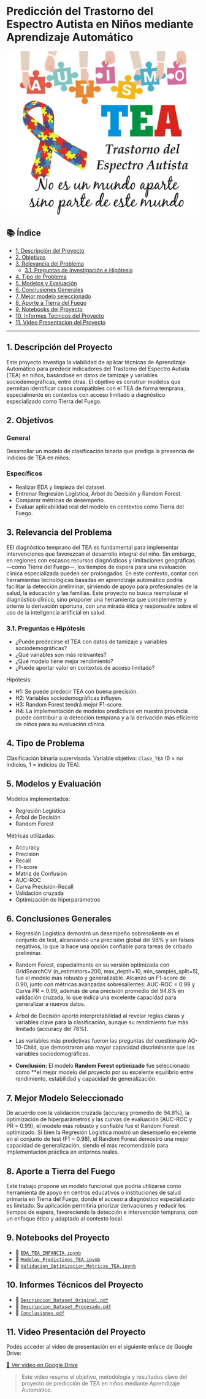 # Predicción del Trastorno del Espectro Autista en Niños mediante Aprendizaje Automático

![Imagen de portada](reports/portada_proyecto_autismo.jpg)

## 📚 Índice

- [1. Descripción del Proyecto](#1-descripción-del-proyecto)
- [2. Objetivos](#2-objetivos)
- [3. Relevancia del Problema](#3-relevancia-del-problema)
  - [3.1. Preguntas de Investigación e Hipótesis](#31-preguntas-de-investigación-e-hipótesis)
- [4. Tipo de Problema](#4-tipo-de-problema)
- [5. Modelos y Evaluación](#5-modelos-y-evaluación)
- [6. Conclusiones Generales](#6-conclusiones-generales)
- [7. Mejor modelo seleccionado](#7-Mejor-Modelo-Seleccionado)
- [8. Aporte a Tierra del Fuego](#8-Aporte-a-Tierra-del-Fuego)
- [9. Notebooks del Proyecto](#9-notebooks-del-proyecto)
- [10. Informes Tecnicos del Proyecto](#10-informes-tecnicos-del-proyecto)
- [11. Video Presentacion del Proyecto](#11-Video-presentacion-del-proyecto)
---

## 1. Descripción del Proyecto

Este proyecto investiga la viabilidad de aplicar técnicas de Aprendizaje Automático para predecir indicadores del Trastorno del Espectro Autista (TEA) en niños, basándose en datos de tamizaje y variables sociodemográficas, entre otras. El objetivo es construir modelos que permitan identificar casos compatibles con el TEA de forma temprana, especialmente en contextos con acceso limitado a diagnóstico especializado como Tierra del Fuego.

## 2. Objetivos

### General
Desarrollar un modelo de clasificación binaria que prediga la presencia de indicios de TEA en niños.

### Específicos
- Realizar EDA y limpieza del dataset.
- Entrenar Regresión Logística, Árbol de Decisión y Random Forest.
- Comparar métricas de desempeño.
- Evaluar aplicabilidad real del modelo en contextos como Tierra del Fuego.

## 3. Relevancia del Problema

EEl diagnóstico temprano del TEA es fundamental para implementar intervenciones que favorezcan el desarrollo integral del niño. Sin embargo, en regiones con escasos recursos diagnósticos y limitaciones geográficas —como Tierra del Fuego—, los tiempos de espera para una evaluación clínica especializada pueden ser prolongados.
En este contexto, contar con herramientas tecnológicas basadas en aprendizaje automático podría facilitar la detección preliminar, sirviendo de apoyo para profesionales de la salud, la educación y las familias. Este proyecto no busca reemplazar el diagnóstico clínico, sino proponer una herramienta que complemente y oriente la derivación oportuna, con una mirada ética y responsable sobre el uso de la inteligencia artificial en salud.

### 3.1. Preguntas e Hipótesis

- ¿Puede predecirse el TEA con datos de tamizaje y variables sociodemográficas?
- ¿Qué variables son más relevantes?
- ¿Qué modelo tiene mejor rendimiento?
- ¿Puede aportar valor en contextos de acceso limitado?

Hipótesis:
- H1: Se puede predecir TEA con buena precisión.
- H2: Variables sociodemográficas influyen.
- H3: Random Forest tendrá mejor F1-score.
- H4: La implementación de modelos predictivos en nuestra provincia puede contribuir a la detección temprana y a la derivación más eficiente de niños para su evaluación clínica.
## 4. Tipo de Problema

Clasificación binaria supervisada. Variable objetivo: `Clase_TEA` (0 = no indicios, 1 = indicios de TEA).

## 5. Modelos y Evaluación

Modelos implementados:
- Regresión Logística
- Árbol de Decisión
- Random Forest

Métricas utilizadas:
- Accuracy
- Precision
- Recall
- F1-score
- Matriz de Confusión
- AUC-ROC
- Curva Precisión-Recall
- Validación cruzada
- Optimización de hiperparámetros

## 6. Conclusiones Generales

- Regresión Logística demostró un desempeño sobresaliente en el conjunto de test, alcanzando una precisión global del 98% y sin falsos negativos, lo que la hace una opción confiable para tareas de cribado preliminar.

- Random Forest, especialmente en su versión optimizada con GridSearchCV (n_estimators=200, max_depth=10, min_samples_split=5), fue el modelo más robusto y generalizable. Alcanzó un F1-score de 0.90, junto con métricas avanzadas sobresalientes: AUC-ROC = 0.99 y Curva PR = 0.99, además de una precisión promedio del 94.8% en validación cruzada, lo que indica una excelente capacidad para generalizar a nuevos datos.

- Árbol de Decisión aportó interpretabilidad al revelar reglas claras y variables clave para la clasificación, aunque su rendimiento fue más limitado (accuracy del 78%).

- Las variables más predictivas fueron las preguntas del cuestionario AQ-10-Child, que demostraron una mayor capacidad discriminante que las variables sociodemográficas.

- **Conclusión:** El modelo **Random Forest optimizado** fue seleccionado como **el mejor modelo del proyecto por su excelente equilibrio entre rendimiento, estabilidad y capacidad de generalización.

## 7. Mejor Modelo Seleccionado
De acuerdo con la validación cruzada (accuracy promedio de 94.8%), la optimización de hiperparámetros y las curvas de evaluación (AUC-ROC y PR = 0.99), el modelo más robusto y confiable fue el Random Forest optimizado. Si bien la Regresión Logística mostró un desempeño excelente en el conjunto de test (F1 = 0.98), el Random Forest demostró una mejor capacidad de generalización, siendo el más recomendable para implementación práctica en entornos reales.

## 8. Aporte a Tierra del Fuego

Este trabajo propone un modelo funcional que podría utilizarse como herramienta de apoyo en centros educativos o instituciones de salud primaria en Tierra del Fuego, donde el acceso a diagnóstico especializado es limitado. Su aplicación permitiría priorizar derivaciones y reducir los tiempos de espera, favoreciendo la detección e intervención temprana, con un enfoque ético y adaptado al contexto local.

## 9. Notebooks del Proyecto

- 📘 [`EDA_TEA_INFANCIA.ipynb`](notebooks/EDA_TEA_INFANCIA.ipynb)
- 📘 [`Modelos_Predictivos_TEA.ipynb`](notebooks/Modelos_Predictivos_TEA.ipynb)
- 📘 [`Validacion_Optimizacion_Metricas_TEA.ipynb`](notebooks/Validacion_Optimizacion_Metricas_TEA.ipynb)

## 10. Informes Técnicos del Proyecto

- 📄 [`Descripcion_Dataset_Original.pdf`](reports/Descripcion_Dataset_Original.pdf)
- 📄 [`Descripcion_Dataset_Procesado.pdf`](reports/Descripcion_Dataset_Procesado.pdf)
- 📄 [`Conclusiones.pdf`](reports/Conclusiones.pdf)

## 11. Video Presentación del Proyecto

Podés acceder al video de presentación en el siguiente enlace de Google Drive:

[🎥 Ver video en Google Drive](https://drive.google.com/file/d/19OvDQnVg9FBSFvwIkMHrG7MivOcxXeO2/view?usp=sharing)

> Este video resume el objetivo, metodología y resultados clave del proyecto de predicción de TEA en niños mediante Aprendizaje Automático.



